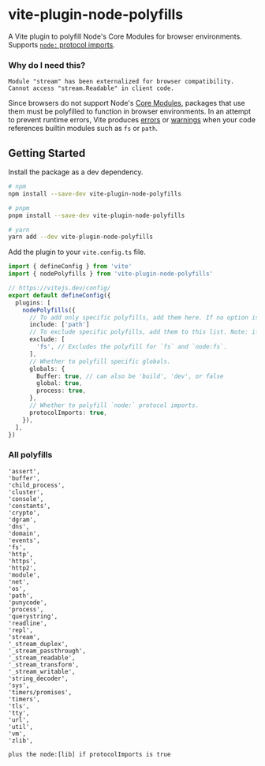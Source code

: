 # vite-plugin-node-polyfills

A Vite plugin to polyfill Node's Core Modules for browser environments. Supports [`node:` protocol imports](https://nodejs.org/dist/latest-v16.x/docs/api/esm.html#node-imports).

### Why do I need this?

```
Module "stream" has been externalized for browser compatibility. Cannot access "stream.Readable" in client code.
```

Since browsers do not support Node's [Core Modules](https://nodejs.org/dist/latest-v16.x/docs/api/modules.html#core-modules), packages that use them must be polyfilled to function in browser environments. In an attempt to prevent runtime errors, Vite produces [errors](https://github.com/vitejs/vite/issues/9200) or [warnings](https://github.com/vitejs/vite/pull/9837) when your code references builtin modules such as `fs` or `path`.

## Getting Started

Install the package as a dev dependency.

```sh
# npm
npm install --save-dev vite-plugin-node-polyfills

# pnpm
pnpm install --save-dev vite-plugin-node-polyfills

# yarn
yarn add --dev vite-plugin-node-polyfills
```

Add the plugin to your `vite.config.ts` file.

```ts
import { defineConfig } from 'vite'
import { nodePolyfills } from 'vite-plugin-node-polyfills'

// https://vitejs.dev/config/
export default defineConfig({
  plugins: [
    nodePolyfills({
      // To add only specific polyfills, add them here. If no option is passed, adds all polyfills
      include: ['path']
      // To exclude specific polyfills, add them to this list. Note: if include is provided, this has no effect
      exclude: [
        'fs', // Excludes the polyfill for `fs` and `node:fs`.
      ],
      // Whether to polyfill specific globals.
      globals: {
        Buffer: true, // can also be 'build', 'dev', or false
        global: true,
        process: true,
      },
      // Whether to polyfill `node:` protocol imports.
      protocolImports: true,
    }),
  ],
})
```

### All polyfills

    'assert',
    'buffer',
    'child_process',
    'cluster',
    'console',
    'constants',
    'crypto',
    'dgram',
    'dns',
    'domain',
    'events',
    'fs',
    'http',
    'https',
    'http2',
    'module',
    'net',
    'os',
    'path',
    'punycode',
    'process',
    'querystring',
    'readline',
    'repl',
    'stream',
    '_stream_duplex',
    '_stream_passthrough',
    '_stream_readable',
    '_stream_transform',
    '_stream_writable',
    'string_decoder',
    'sys',
    'timers/promises',
    'timers',
    'tls',
    'tty',
    'url',
    'util',
    'vm',
    'zlib',

    plus the node:[lib] if protocolImports is true
